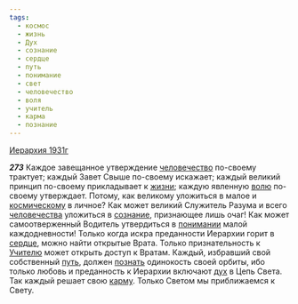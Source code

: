```yaml
---
tags:
  - космос
  - жизнь
  - Дух
  - сознание
  - сердце
  - путь
  - понимание
  - свет
  - человечество
  - воля
  - учитель
  - карма
  - познание
---
```


[Иерархия 1931г](https://127.0.0.1:4002/agni/1931)

___273___
Каждое завещанное утверждение [человечество](../../../tags/#человечество) по-своему трактует; каждый Завет Свыше по-своему искажает; каждый великий принцип по-своему прикладывает к [жизни](../../../tags/#жизнь); каждую явленную [волю](../../../tags/#воля) по-своему утверждает. Потому, как великому уложиться в малое и [космическому](../../../tags/#космос) в личное? Как может великий Служитель Разума и всего [человечества](../../../tags/#человечество) уложиться в [сознание](../../../tags/#сознание), признающее лишь очаг! Как может самоотверженный Водитель утвердиться в [понимании](../../../tags/#понимание) малой каждодневности! Только когда искра преданности Иерархии горит в [сердце](../../../tags/#сердце), можно найти открытые Врата. Только признательность к [Учителю](../../../tags/#учитель) может открыть доступ к Вратам. Каждый, избравший свой собственный [путь](../../../tags/#путь), должен [познать](../../../tags/#познание) одинокость своей орбиты, ибо только любовь и преданность к Иерархии включают [дух](../../../tags/#Дух) в Цепь Света. Так каждый решает свою [карму](../../../tags/#карма). Только Светом мы приближаемся к Свету.   


